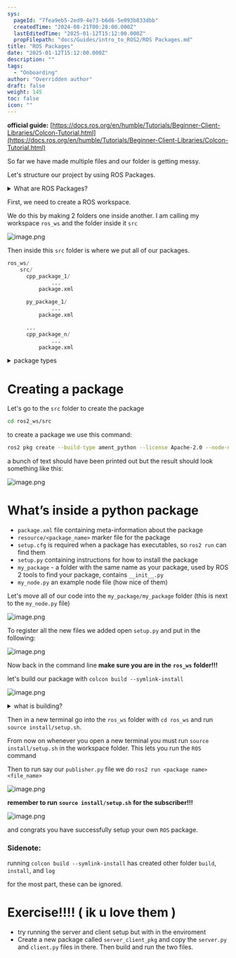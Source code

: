 ```yaml
---
sys:
  pageId: "7fea9eb5-2ed9-4e73-b6d6-5e093b833dbb"
  createdTime: "2024-08-21T00:28:00.000Z"
  lastEditedTime: "2025-01-12T15:12:00.000Z"
  propFilepath: "docs/Guides/intro_to_ROS2/ROS Packages.md"
title: "ROS Packages"
date: "2025-01-12T15:12:00.000Z"
description: ""
tags:
  - "Onboarding"
author: "Overridden author"
draft: false
weight: 145
toc: false
icon: ""
---
```


**official guide:** [https://docs.ros.org/en/humble/Tutorials/Beginner-Client-Libraries/Colcon-Tutorial.html](https://docs.ros.org/en/humble/Tutorials/Beginner-Client-Libraries/Colcon-Tutorial.html)

So far we have made multiple files and our folder is getting messy.

Let's structure our project by using ROS Packages.

<details>

<summary>What are ROS Packages?</summary>

ROS Packages are, as the name implies, packages of code that are highly sharable between ROS developers.

They consist of a folder, `package.xml` file, and source code

```python
      cpp_package_1/
		      ... imagine much code files here ..
          package.xml
```

</details>

First, we need to create a ROS workspace.

We do this by making 2 folders one inside another. I am calling my workspace `ros_ws` and the folder inside it `src`

![image.png](https://prod-files-secure.s3.us-west-2.amazonaws.com/d518164a-d88e-44d1-a4ee-3adb3bd8bce0/70706947-fd18-4537-a67b-e12946812d31/image.png?X-Amz-Algorithm=AWS4-HMAC-SHA256&X-Amz-Content-Sha256=UNSIGNED-PAYLOAD&X-Amz-Credential=ASIAZI2LB466RRKHL2WY%2F20250613%2Fus-west-2%2Fs3%2Faws4_request&X-Amz-Date=20250613T210732Z&X-Amz-Expires=3600&X-Amz-Security-Token=IQoJb3JpZ2luX2VjEDUaCXVzLXdlc3QtMiJIMEYCIQDG98mtodNS5jTSrfvAsa%2FukdGUAQpO1NCkIWjjXw1WdwIhANgfj9dftVZoQM5DdE2%2BnC%2FU5jtk%2BQL1eU1EPxacfJEiKv8DCB4QABoMNjM3NDIzMTgzODA1IgxSSeCXQP0VUXFvtlUq3AM%2Fyr6%2BA3QaJ%2FNa7ECgqpbz6REU0DD67tbLDbqM%2FqGq3e6SAlmd97mbb1M9j2dkVbXiqKiAuorQhbL4hPHeehI9%2FRCAAPSvNIOxlDad3%2Fa6y0tJKDbWTTx9hXpsu9%2FNh%2BIV1yawhXe0UtMuTlBADv1N3Y5JgeBiLPd5Rt%2FLJom4MLMNzyjICmkCKFPkVJ4Ekdd44ZoABMVxUvbduztrrxQY9B6hWeTomWxw3c8YKu%2B1WHcNh7JkCsuAmE20WjtdyijS%2Bvdrd7wDT%2BYHWegOURaPz%2Fgn0UUaz1u8imdPuOhx3%2BksyADSDEYRy%2B%2BaeXa5Jlk0QqDrTqpkh6B1pMsSg2JAUMOhF3v03cI0YhsGQXS7ySf%2Fy8Bt2u%2BlbtZO%2BdtOHQIEFMfc3rkWs0SJL3x5Y6r7MB6a3enekVdkFeKioNnqIRTK1CrosLE1%2FTfbA0G1dWDXXKR2ATQYzDolxOJ2HqJg%2Bv0g0DtV65k4H4AZytghg8wcPfFx1M8ENdYqezFSQnlJ6n9jovrzOm6GFUTANeuL3J8Y%2Bf4NDyH%2FJOssUikG8FCrg8CVvYTQ1JiZveAqxUoO9LIPRL5Yh2cuKfsBTd2VdrpEVNhPuCL1fUCXyZld5mJ%2BM2S7ZDSRzM65wDDykrLCBjqkASBDFf4O058LAVsugFnXwKu%2FuU4F8Vfl44L8uT%2BfKw%2B3BL7Y8UWgwyKNEacYoqfrnyX8B%2FD6%2BATneYAq5a5rpbKuB0h4mRC8r75t4qhe65xLPnzsvjURXZS8wXEFN2SAunEWV%2Fah0MwvZ4JFyZdAqFVikdAmB%2FRSvpKDrsNt5qAhIEqozhRsTD%2Bc%2F6d7i7nWwjEoN%2FUAOw4BYtMxxof1oDI%2FchMg&X-Amz-Signature=cc70e2fae5c6ce3db79db33865cfa192dff541123c6735442394b6161aa1eeb2&X-Amz-SignedHeaders=host&x-amz-checksum-mode=ENABLED&x-id=GetObject)

Then inside this `src` folder is where we put all of our packages.

```python
ros_ws/
    src/
      cpp_package_1/
		      ...
          package.xml

      py_package_1/
		      ...
          package.xml

      ...
      cpp_package_n/
		      ...
          package.xml

```

<details>

<summary>package types</summary>

packages can be either `C++` or python.

the intern file structure is different for each but for this guide we will stick to creating python packages

</details>

# Creating a package

Let's go to the `src` folder to create the package

```bash
cd ros2_ws/src
```

to create a package we use this command:

```bash
ros2 pkg create --build-type ament_python --license Apache-2.0 --node-name my_node my_package
```

a bunch of text should have been printed out but the result should look something like this:

![image.png](https://prod-files-secure.s3.us-west-2.amazonaws.com/d518164a-d88e-44d1-a4ee-3adb3bd8bce0/e6cf1e3f-8512-4a3e-b131-079f800bf3e8/image.png?X-Amz-Algorithm=AWS4-HMAC-SHA256&X-Amz-Content-Sha256=UNSIGNED-PAYLOAD&X-Amz-Credential=ASIAZI2LB466RRKHL2WY%2F20250613%2Fus-west-2%2Fs3%2Faws4_request&X-Amz-Date=20250613T210732Z&X-Amz-Expires=3600&X-Amz-Security-Token=IQoJb3JpZ2luX2VjEDUaCXVzLXdlc3QtMiJIMEYCIQDG98mtodNS5jTSrfvAsa%2FukdGUAQpO1NCkIWjjXw1WdwIhANgfj9dftVZoQM5DdE2%2BnC%2FU5jtk%2BQL1eU1EPxacfJEiKv8DCB4QABoMNjM3NDIzMTgzODA1IgxSSeCXQP0VUXFvtlUq3AM%2Fyr6%2BA3QaJ%2FNa7ECgqpbz6REU0DD67tbLDbqM%2FqGq3e6SAlmd97mbb1M9j2dkVbXiqKiAuorQhbL4hPHeehI9%2FRCAAPSvNIOxlDad3%2Fa6y0tJKDbWTTx9hXpsu9%2FNh%2BIV1yawhXe0UtMuTlBADv1N3Y5JgeBiLPd5Rt%2FLJom4MLMNzyjICmkCKFPkVJ4Ekdd44ZoABMVxUvbduztrrxQY9B6hWeTomWxw3c8YKu%2B1WHcNh7JkCsuAmE20WjtdyijS%2Bvdrd7wDT%2BYHWegOURaPz%2Fgn0UUaz1u8imdPuOhx3%2BksyADSDEYRy%2B%2BaeXa5Jlk0QqDrTqpkh6B1pMsSg2JAUMOhF3v03cI0YhsGQXS7ySf%2Fy8Bt2u%2BlbtZO%2BdtOHQIEFMfc3rkWs0SJL3x5Y6r7MB6a3enekVdkFeKioNnqIRTK1CrosLE1%2FTfbA0G1dWDXXKR2ATQYzDolxOJ2HqJg%2Bv0g0DtV65k4H4AZytghg8wcPfFx1M8ENdYqezFSQnlJ6n9jovrzOm6GFUTANeuL3J8Y%2Bf4NDyH%2FJOssUikG8FCrg8CVvYTQ1JiZveAqxUoO9LIPRL5Yh2cuKfsBTd2VdrpEVNhPuCL1fUCXyZld5mJ%2BM2S7ZDSRzM65wDDykrLCBjqkASBDFf4O058LAVsugFnXwKu%2FuU4F8Vfl44L8uT%2BfKw%2B3BL7Y8UWgwyKNEacYoqfrnyX8B%2FD6%2BATneYAq5a5rpbKuB0h4mRC8r75t4qhe65xLPnzsvjURXZS8wXEFN2SAunEWV%2Fah0MwvZ4JFyZdAqFVikdAmB%2FRSvpKDrsNt5qAhIEqozhRsTD%2Bc%2F6d7i7nWwjEoN%2FUAOw4BYtMxxof1oDI%2FchMg&X-Amz-Signature=1501ad488b616dad01f119d65246914727e442d456a48ec8750b3c0553c09e14&X-Amz-SignedHeaders=host&x-amz-checksum-mode=ENABLED&x-id=GetObject)

# What’s inside a python package

- `package.xml` file containing meta-information about the package
- `resource/<package_name>` marker file for the package
- `setup.cfg` is required when a package has executables, so `ros2 run` can find them
- `setup.py` containing instructions for how to install the package
- `my_package` - a folder with the same name as your package, used by ROS 2 tools to find your package, contains `__init__.py`
- `my_node.py` an example node file (how nice of them)

Let's move all of our code into the `my_package/my_package` folder (this is next to the `my_node.py` file)

![image.png](https://prod-files-secure.s3.us-west-2.amazonaws.com/d518164a-d88e-44d1-a4ee-3adb3bd8bce0/9ce58f11-0da9-4d3e-b86d-506a9685d378/image.png?X-Amz-Algorithm=AWS4-HMAC-SHA256&X-Amz-Content-Sha256=UNSIGNED-PAYLOAD&X-Amz-Credential=ASIAZI2LB466RRKHL2WY%2F20250613%2Fus-west-2%2Fs3%2Faws4_request&X-Amz-Date=20250613T210732Z&X-Amz-Expires=3600&X-Amz-Security-Token=IQoJb3JpZ2luX2VjEDUaCXVzLXdlc3QtMiJIMEYCIQDG98mtodNS5jTSrfvAsa%2FukdGUAQpO1NCkIWjjXw1WdwIhANgfj9dftVZoQM5DdE2%2BnC%2FU5jtk%2BQL1eU1EPxacfJEiKv8DCB4QABoMNjM3NDIzMTgzODA1IgxSSeCXQP0VUXFvtlUq3AM%2Fyr6%2BA3QaJ%2FNa7ECgqpbz6REU0DD67tbLDbqM%2FqGq3e6SAlmd97mbb1M9j2dkVbXiqKiAuorQhbL4hPHeehI9%2FRCAAPSvNIOxlDad3%2Fa6y0tJKDbWTTx9hXpsu9%2FNh%2BIV1yawhXe0UtMuTlBADv1N3Y5JgeBiLPd5Rt%2FLJom4MLMNzyjICmkCKFPkVJ4Ekdd44ZoABMVxUvbduztrrxQY9B6hWeTomWxw3c8YKu%2B1WHcNh7JkCsuAmE20WjtdyijS%2Bvdrd7wDT%2BYHWegOURaPz%2Fgn0UUaz1u8imdPuOhx3%2BksyADSDEYRy%2B%2BaeXa5Jlk0QqDrTqpkh6B1pMsSg2JAUMOhF3v03cI0YhsGQXS7ySf%2Fy8Bt2u%2BlbtZO%2BdtOHQIEFMfc3rkWs0SJL3x5Y6r7MB6a3enekVdkFeKioNnqIRTK1CrosLE1%2FTfbA0G1dWDXXKR2ATQYzDolxOJ2HqJg%2Bv0g0DtV65k4H4AZytghg8wcPfFx1M8ENdYqezFSQnlJ6n9jovrzOm6GFUTANeuL3J8Y%2Bf4NDyH%2FJOssUikG8FCrg8CVvYTQ1JiZveAqxUoO9LIPRL5Yh2cuKfsBTd2VdrpEVNhPuCL1fUCXyZld5mJ%2BM2S7ZDSRzM65wDDykrLCBjqkASBDFf4O058LAVsugFnXwKu%2FuU4F8Vfl44L8uT%2BfKw%2B3BL7Y8UWgwyKNEacYoqfrnyX8B%2FD6%2BATneYAq5a5rpbKuB0h4mRC8r75t4qhe65xLPnzsvjURXZS8wXEFN2SAunEWV%2Fah0MwvZ4JFyZdAqFVikdAmB%2FRSvpKDrsNt5qAhIEqozhRsTD%2Bc%2F6d7i7nWwjEoN%2FUAOw4BYtMxxof1oDI%2FchMg&X-Amz-Signature=1867e95f8214a410fe1db2cb14b63b282a655066b6649577164eceffd66d8212&X-Amz-SignedHeaders=host&x-amz-checksum-mode=ENABLED&x-id=GetObject)

To register all the new files we added open `setup.py` and put in the following:

![image.png](https://prod-files-secure.s3.us-west-2.amazonaws.com/d518164a-d88e-44d1-a4ee-3adb3bd8bce0/1cd7c262-4cae-4496-9d75-c178537d24a2/image.png?X-Amz-Algorithm=AWS4-HMAC-SHA256&X-Amz-Content-Sha256=UNSIGNED-PAYLOAD&X-Amz-Credential=ASIAZI2LB466RRKHL2WY%2F20250613%2Fus-west-2%2Fs3%2Faws4_request&X-Amz-Date=20250613T210732Z&X-Amz-Expires=3600&X-Amz-Security-Token=IQoJb3JpZ2luX2VjEDUaCXVzLXdlc3QtMiJIMEYCIQDG98mtodNS5jTSrfvAsa%2FukdGUAQpO1NCkIWjjXw1WdwIhANgfj9dftVZoQM5DdE2%2BnC%2FU5jtk%2BQL1eU1EPxacfJEiKv8DCB4QABoMNjM3NDIzMTgzODA1IgxSSeCXQP0VUXFvtlUq3AM%2Fyr6%2BA3QaJ%2FNa7ECgqpbz6REU0DD67tbLDbqM%2FqGq3e6SAlmd97mbb1M9j2dkVbXiqKiAuorQhbL4hPHeehI9%2FRCAAPSvNIOxlDad3%2Fa6y0tJKDbWTTx9hXpsu9%2FNh%2BIV1yawhXe0UtMuTlBADv1N3Y5JgeBiLPd5Rt%2FLJom4MLMNzyjICmkCKFPkVJ4Ekdd44ZoABMVxUvbduztrrxQY9B6hWeTomWxw3c8YKu%2B1WHcNh7JkCsuAmE20WjtdyijS%2Bvdrd7wDT%2BYHWegOURaPz%2Fgn0UUaz1u8imdPuOhx3%2BksyADSDEYRy%2B%2BaeXa5Jlk0QqDrTqpkh6B1pMsSg2JAUMOhF3v03cI0YhsGQXS7ySf%2Fy8Bt2u%2BlbtZO%2BdtOHQIEFMfc3rkWs0SJL3x5Y6r7MB6a3enekVdkFeKioNnqIRTK1CrosLE1%2FTfbA0G1dWDXXKR2ATQYzDolxOJ2HqJg%2Bv0g0DtV65k4H4AZytghg8wcPfFx1M8ENdYqezFSQnlJ6n9jovrzOm6GFUTANeuL3J8Y%2Bf4NDyH%2FJOssUikG8FCrg8CVvYTQ1JiZveAqxUoO9LIPRL5Yh2cuKfsBTd2VdrpEVNhPuCL1fUCXyZld5mJ%2BM2S7ZDSRzM65wDDykrLCBjqkASBDFf4O058LAVsugFnXwKu%2FuU4F8Vfl44L8uT%2BfKw%2B3BL7Y8UWgwyKNEacYoqfrnyX8B%2FD6%2BATneYAq5a5rpbKuB0h4mRC8r75t4qhe65xLPnzsvjURXZS8wXEFN2SAunEWV%2Fah0MwvZ4JFyZdAqFVikdAmB%2FRSvpKDrsNt5qAhIEqozhRsTD%2Bc%2F6d7i7nWwjEoN%2FUAOw4BYtMxxof1oDI%2FchMg&X-Amz-Signature=2666bdee0220d518f8628cbb8f9867fd51ba6371a255e6cd94c534bb4b777176&X-Amz-SignedHeaders=host&x-amz-checksum-mode=ENABLED&x-id=GetObject)

Now back in the command line **make sure you are in the** **`ros_ws`** **folder!!!**

let's build our package with `colcon build --symlink-install`

![image.png](https://prod-files-secure.s3.us-west-2.amazonaws.com/d518164a-d88e-44d1-a4ee-3adb3bd8bce0/2f2a0d27-b173-48fd-b189-5f5c0ce65619/image.png?X-Amz-Algorithm=AWS4-HMAC-SHA256&X-Amz-Content-Sha256=UNSIGNED-PAYLOAD&X-Amz-Credential=ASIAZI2LB466RRKHL2WY%2F20250613%2Fus-west-2%2Fs3%2Faws4_request&X-Amz-Date=20250613T210732Z&X-Amz-Expires=3600&X-Amz-Security-Token=IQoJb3JpZ2luX2VjEDUaCXVzLXdlc3QtMiJIMEYCIQDG98mtodNS5jTSrfvAsa%2FukdGUAQpO1NCkIWjjXw1WdwIhANgfj9dftVZoQM5DdE2%2BnC%2FU5jtk%2BQL1eU1EPxacfJEiKv8DCB4QABoMNjM3NDIzMTgzODA1IgxSSeCXQP0VUXFvtlUq3AM%2Fyr6%2BA3QaJ%2FNa7ECgqpbz6REU0DD67tbLDbqM%2FqGq3e6SAlmd97mbb1M9j2dkVbXiqKiAuorQhbL4hPHeehI9%2FRCAAPSvNIOxlDad3%2Fa6y0tJKDbWTTx9hXpsu9%2FNh%2BIV1yawhXe0UtMuTlBADv1N3Y5JgeBiLPd5Rt%2FLJom4MLMNzyjICmkCKFPkVJ4Ekdd44ZoABMVxUvbduztrrxQY9B6hWeTomWxw3c8YKu%2B1WHcNh7JkCsuAmE20WjtdyijS%2Bvdrd7wDT%2BYHWegOURaPz%2Fgn0UUaz1u8imdPuOhx3%2BksyADSDEYRy%2B%2BaeXa5Jlk0QqDrTqpkh6B1pMsSg2JAUMOhF3v03cI0YhsGQXS7ySf%2Fy8Bt2u%2BlbtZO%2BdtOHQIEFMfc3rkWs0SJL3x5Y6r7MB6a3enekVdkFeKioNnqIRTK1CrosLE1%2FTfbA0G1dWDXXKR2ATQYzDolxOJ2HqJg%2Bv0g0DtV65k4H4AZytghg8wcPfFx1M8ENdYqezFSQnlJ6n9jovrzOm6GFUTANeuL3J8Y%2Bf4NDyH%2FJOssUikG8FCrg8CVvYTQ1JiZveAqxUoO9LIPRL5Yh2cuKfsBTd2VdrpEVNhPuCL1fUCXyZld5mJ%2BM2S7ZDSRzM65wDDykrLCBjqkASBDFf4O058LAVsugFnXwKu%2FuU4F8Vfl44L8uT%2BfKw%2B3BL7Y8UWgwyKNEacYoqfrnyX8B%2FD6%2BATneYAq5a5rpbKuB0h4mRC8r75t4qhe65xLPnzsvjURXZS8wXEFN2SAunEWV%2Fah0MwvZ4JFyZdAqFVikdAmB%2FRSvpKDrsNt5qAhIEqozhRsTD%2Bc%2F6d7i7nWwjEoN%2FUAOw4BYtMxxof1oDI%2FchMg&X-Amz-Signature=3d0a74927fdf3bb85f2b656909de507597b5b517c925502b4bca6da75a9c82c9&X-Amz-SignedHeaders=host&x-amz-checksum-mode=ENABLED&x-id=GetObject)

<details>

<summary>what is building?</summary>

if you are a CS major at Rose-Hulman you will learn the answer to this in CSSE132

but TLDR; is it combines all the code files into one program that can be run easily 

</details>

Then in a new terminal go into the `ros_ws` folder with `cd ros_ws` and run `source install/setup.sh`. 

From now on whenever you open a new terminal you must run `source install/setup.sh` in the workspace folder. This lets you run the `ROS` command

Then to run say our `publisher.py` file we do `ros2 run <package name> <file_name>`

![image.png](https://prod-files-secure.s3.us-west-2.amazonaws.com/d518164a-d88e-44d1-a4ee-3adb3bd8bce0/4f4b1219-3a44-4632-aa0a-ce3471699f59/image.png?X-Amz-Algorithm=AWS4-HMAC-SHA256&X-Amz-Content-Sha256=UNSIGNED-PAYLOAD&X-Amz-Credential=ASIAZI2LB466RRKHL2WY%2F20250613%2Fus-west-2%2Fs3%2Faws4_request&X-Amz-Date=20250613T210732Z&X-Amz-Expires=3600&X-Amz-Security-Token=IQoJb3JpZ2luX2VjEDUaCXVzLXdlc3QtMiJIMEYCIQDG98mtodNS5jTSrfvAsa%2FukdGUAQpO1NCkIWjjXw1WdwIhANgfj9dftVZoQM5DdE2%2BnC%2FU5jtk%2BQL1eU1EPxacfJEiKv8DCB4QABoMNjM3NDIzMTgzODA1IgxSSeCXQP0VUXFvtlUq3AM%2Fyr6%2BA3QaJ%2FNa7ECgqpbz6REU0DD67tbLDbqM%2FqGq3e6SAlmd97mbb1M9j2dkVbXiqKiAuorQhbL4hPHeehI9%2FRCAAPSvNIOxlDad3%2Fa6y0tJKDbWTTx9hXpsu9%2FNh%2BIV1yawhXe0UtMuTlBADv1N3Y5JgeBiLPd5Rt%2FLJom4MLMNzyjICmkCKFPkVJ4Ekdd44ZoABMVxUvbduztrrxQY9B6hWeTomWxw3c8YKu%2B1WHcNh7JkCsuAmE20WjtdyijS%2Bvdrd7wDT%2BYHWegOURaPz%2Fgn0UUaz1u8imdPuOhx3%2BksyADSDEYRy%2B%2BaeXa5Jlk0QqDrTqpkh6B1pMsSg2JAUMOhF3v03cI0YhsGQXS7ySf%2Fy8Bt2u%2BlbtZO%2BdtOHQIEFMfc3rkWs0SJL3x5Y6r7MB6a3enekVdkFeKioNnqIRTK1CrosLE1%2FTfbA0G1dWDXXKR2ATQYzDolxOJ2HqJg%2Bv0g0DtV65k4H4AZytghg8wcPfFx1M8ENdYqezFSQnlJ6n9jovrzOm6GFUTANeuL3J8Y%2Bf4NDyH%2FJOssUikG8FCrg8CVvYTQ1JiZveAqxUoO9LIPRL5Yh2cuKfsBTd2VdrpEVNhPuCL1fUCXyZld5mJ%2BM2S7ZDSRzM65wDDykrLCBjqkASBDFf4O058LAVsugFnXwKu%2FuU4F8Vfl44L8uT%2BfKw%2B3BL7Y8UWgwyKNEacYoqfrnyX8B%2FD6%2BATneYAq5a5rpbKuB0h4mRC8r75t4qhe65xLPnzsvjURXZS8wXEFN2SAunEWV%2Fah0MwvZ4JFyZdAqFVikdAmB%2FRSvpKDrsNt5qAhIEqozhRsTD%2Bc%2F6d7i7nWwjEoN%2FUAOw4BYtMxxof1oDI%2FchMg&X-Amz-Signature=4f02f3cb121e5309cda76c74436f206589c999e3029b06d80b14dfe70d9a4580&X-Amz-SignedHeaders=host&x-amz-checksum-mode=ENABLED&x-id=GetObject)

**remember to run** **`source install/setup.sh`** **for the subscriber!!!**

![image.png](https://prod-files-secure.s3.us-west-2.amazonaws.com/d518164a-d88e-44d1-a4ee-3adb3bd8bce0/02121119-dad4-49ec-8356-c956108b4243/image.png?X-Amz-Algorithm=AWS4-HMAC-SHA256&X-Amz-Content-Sha256=UNSIGNED-PAYLOAD&X-Amz-Credential=ASIAZI2LB466RRKHL2WY%2F20250613%2Fus-west-2%2Fs3%2Faws4_request&X-Amz-Date=20250613T210732Z&X-Amz-Expires=3600&X-Amz-Security-Token=IQoJb3JpZ2luX2VjEDUaCXVzLXdlc3QtMiJIMEYCIQDG98mtodNS5jTSrfvAsa%2FukdGUAQpO1NCkIWjjXw1WdwIhANgfj9dftVZoQM5DdE2%2BnC%2FU5jtk%2BQL1eU1EPxacfJEiKv8DCB4QABoMNjM3NDIzMTgzODA1IgxSSeCXQP0VUXFvtlUq3AM%2Fyr6%2BA3QaJ%2FNa7ECgqpbz6REU0DD67tbLDbqM%2FqGq3e6SAlmd97mbb1M9j2dkVbXiqKiAuorQhbL4hPHeehI9%2FRCAAPSvNIOxlDad3%2Fa6y0tJKDbWTTx9hXpsu9%2FNh%2BIV1yawhXe0UtMuTlBADv1N3Y5JgeBiLPd5Rt%2FLJom4MLMNzyjICmkCKFPkVJ4Ekdd44ZoABMVxUvbduztrrxQY9B6hWeTomWxw3c8YKu%2B1WHcNh7JkCsuAmE20WjtdyijS%2Bvdrd7wDT%2BYHWegOURaPz%2Fgn0UUaz1u8imdPuOhx3%2BksyADSDEYRy%2B%2BaeXa5Jlk0QqDrTqpkh6B1pMsSg2JAUMOhF3v03cI0YhsGQXS7ySf%2Fy8Bt2u%2BlbtZO%2BdtOHQIEFMfc3rkWs0SJL3x5Y6r7MB6a3enekVdkFeKioNnqIRTK1CrosLE1%2FTfbA0G1dWDXXKR2ATQYzDolxOJ2HqJg%2Bv0g0DtV65k4H4AZytghg8wcPfFx1M8ENdYqezFSQnlJ6n9jovrzOm6GFUTANeuL3J8Y%2Bf4NDyH%2FJOssUikG8FCrg8CVvYTQ1JiZveAqxUoO9LIPRL5Yh2cuKfsBTd2VdrpEVNhPuCL1fUCXyZld5mJ%2BM2S7ZDSRzM65wDDykrLCBjqkASBDFf4O058LAVsugFnXwKu%2FuU4F8Vfl44L8uT%2BfKw%2B3BL7Y8UWgwyKNEacYoqfrnyX8B%2FD6%2BATneYAq5a5rpbKuB0h4mRC8r75t4qhe65xLPnzsvjURXZS8wXEFN2SAunEWV%2Fah0MwvZ4JFyZdAqFVikdAmB%2FRSvpKDrsNt5qAhIEqozhRsTD%2Bc%2F6d7i7nWwjEoN%2FUAOw4BYtMxxof1oDI%2FchMg&X-Amz-Signature=ce163cebc91dadeb1e8a6729c77c4eba764b9b66ed200af5ed14bce5dd1639d0&X-Amz-SignedHeaders=host&x-amz-checksum-mode=ENABLED&x-id=GetObject)

and congrats you have successfully setup your own `ROS` package.

### Sidenote:

running `colcon build --symlink-install` has created other folder `build`, `install`, and `log`

for the most part, these can be ignored.

# Exercise!!!! ( ik u love them )

- try running the server and client setup but with in the enviroment
- Create a new package called `server_client_pkg` and copy the `server.py` and `client.py` files in there. Then build and run the two files.

